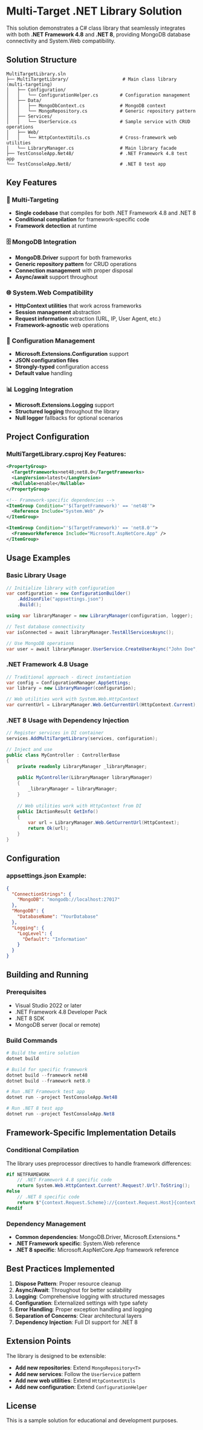 # Multi-Target .NET Library Solution

This solution demonstrates a C# class library that seamlessly integrates with both **.NET Framework 4.8** and **.NET 8**, providing MongoDB database connectivity and System.Web compatibility.

## Solution Structure

```
MultiTargetLibrary.sln
├── MultiTargetLibrary/                    # Main class library (multi-targeting)
│   ├── Configuration/
│   │   └── ConfigurationHelper.cs        # Configuration management
│   ├── Data/
│   │   ├── MongoDbContext.cs             # MongoDB context
│   │   └── MongoRepository.cs            # Generic repository pattern
│   ├── Services/
│   │   └── UserService.cs                # Sample service with CRUD operations
│   ├── Web/
│   │   └── HttpContextUtils.cs           # Cross-framework web utilities
│   └── LibraryManager.cs                 # Main library facade
├── TestConsoleApp.Net48/                 # .NET Framework 4.8 test app
└── TestConsoleApp.Net8/                  # .NET 8 test app
```

## Key Features

### 🎯 Multi-Targeting
- **Single codebase** that compiles for both .NET Framework 4.8 and .NET 8
- **Conditional compilation** for framework-specific code
- **Framework detection** at runtime

### 🗄️ MongoDB Integration
- **MongoDB.Driver** support for both frameworks
- **Generic repository pattern** for CRUD operations
- **Connection management** with proper disposal
- **Async/await** support throughout

### 🌐 System.Web Compatibility
- **HttpContext utilities** that work across frameworks
- **Session management** abstraction
- **Request information** extraction (URL, IP, User Agent, etc.)
- **Framework-agnostic** web operations

### 📝 Configuration Management
- **Microsoft.Extensions.Configuration** support
- **JSON configuration files**
- **Strongly-typed** configuration access
- **Default value** handling

### 📊 Logging Integration
- **Microsoft.Extensions.Logging** support
- **Structured logging** throughout the library
- **Null logger** fallbacks for optional scenarios

## Project Configuration

### MultiTargetLibrary.csproj Key Features:

```xml
<PropertyGroup>
  <TargetFrameworks>net48;net8.0</TargetFrameworks>
  <LangVersion>latest</LangVersion>
  <Nullable>enable</Nullable>
</PropertyGroup>

<!-- Framework-specific dependencies -->
<ItemGroup Condition="'$(TargetFramework)' == 'net48'">
  <Reference Include="System.Web" />
</ItemGroup>

<ItemGroup Condition="'$(TargetFramework)' == 'net8.0'">
  <FrameworkReference Include="Microsoft.AspNetCore.App" />
</ItemGroup>
```

## Usage Examples

### Basic Library Usage

```csharp
// Initialize library with configuration
var configuration = new ConfigurationBuilder()
    .AddJsonFile("appsettings.json")
    .Build();

using var libraryManager = new LibraryManager(configuration, logger);

// Test database connectivity
var isConnected = await libraryManager.TestAllServicesAsync();

// Use MongoDB operations
var user = await libraryManager.UserService.CreateUserAsync("John Doe", "john@example.com");
```

### .NET Framework 4.8 Usage

```csharp
// Traditional approach - direct instantiation
var config = ConfigurationManager.AppSettings;
var library = new LibraryManager(configuration);

// Web utilities work with System.Web.HttpContext
var currentUrl = LibraryManager.Web.GetCurrentUrl(HttpContext.Current);
```

### .NET 8 Usage with Dependency Injection

```csharp
// Register services in DI container
services.AddMultiTargetLibrary(services, configuration);

// Inject and use
public class MyController : ControllerBase
{
    private readonly LibraryManager _libraryManager;
    
    public MyController(LibraryManager libraryManager)
    {
        _libraryManager = libraryManager;
    }
    
    // Web utilities work with HttpContext from DI
    public IActionResult GetInfo()
    {
        var url = LibraryManager.Web.GetCurrentUrl(HttpContext);
        return Ok(url);
    }
}
```

## Configuration

### appsettings.json Example:

```json
{
  "ConnectionStrings": {
    "MongoDB": "mongodb://localhost:27017"
  },
  "MongoDB": {
    "DatabaseName": "YourDatabase"
  },
  "Logging": {
    "LogLevel": {
      "Default": "Information"
    }
  }
}
```

## Building and Running

### Prerequisites
- Visual Studio 2022 or later
- .NET Framework 4.8 Developer Pack
- .NET 8 SDK
- MongoDB server (local or remote)

### Build Commands

```powershell
# Build the entire solution
dotnet build

# Build for specific framework
dotnet build --framework net48
dotnet build --framework net8.0

# Run .NET Framework test app
dotnet run --project TestConsoleApp.Net48

# Run .NET 8 test app
dotnet run --project TestConsoleApp.Net8
```

## Framework-Specific Implementation Details

### Conditional Compilation
The library uses preprocessor directives to handle framework differences:

```csharp
#if NETFRAMEWORK
    // .NET Framework 4.8 specific code
    return System.Web.HttpContext.Current?.Request?.Url?.ToString();
#else
    // .NET 8 specific code
    return $"{context.Request.Scheme}://{context.Request.Host}{context.Request.Path}";
#endif
```

### Dependency Management
- **Common dependencies**: MongoDB.Driver, Microsoft.Extensions.*
- **.NET Framework specific**: System.Web reference
- **.NET 8 specific**: Microsoft.AspNetCore.App framework reference

## Best Practices Implemented

1. **Dispose Pattern**: Proper resource cleanup
2. **Async/Await**: Throughout for better scalability
3. **Logging**: Comprehensive logging with structured messages
4. **Configuration**: Externalized settings with type safety
5. **Error Handling**: Proper exception handling and logging
6. **Separation of Concerns**: Clear architectural layers
7. **Dependency Injection**: Full DI support for .NET 8

## Extension Points

The library is designed to be extensible:

- **Add new repositories**: Extend `MongoRepository<T>`
- **Add new services**: Follow the `UserService` pattern
- **Add new web utilities**: Extend `HttpContextUtils`
- **Add new configuration**: Extend `ConfigurationHelper`

## License

This is a sample solution for educational and development purposes.
